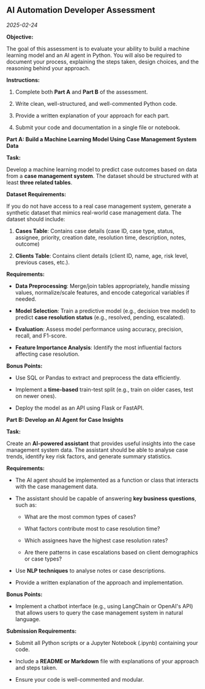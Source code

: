 
# 

# 

## AI Automation Developer  Assessment

*2025-02-24*

**Objective:**

The goal of this assessment is to evaluate your ability to build a machine learning model and an AI agent in Python. You will also be required to document your process, explaining the steps taken, design choices, and the reasoning behind your approach.

**Instructions:**

1. Complete both **Part A** and **Part B** of the assessment.

2. Write clean, well-structured, and well-commented Python code.

3. Provide a written explanation of your approach for each part.

4. Submit your code and documentation in a single file or notebook.

**Part A: Build a Machine Learning Model Using Case Management System Data**

**Task:**

Develop a machine learning model to predict case outcomes based on data from a **case management system**. The dataset should be structured with at least **three related tables**.

**Dataset Requirements:**

If you do not have access to a real case management system, generate a synthetic dataset that mimics real-world case management data. The dataset should include:

1. **Cases Table**: Contains case details (case ID, case type, status, assignee, priority, creation date, resolution time, description, notes, outcome)

2. **Clients Table**: Contains client details (client ID, name, age, risk level, previous cases, etc.).

**Requirements:**

* **Data Preprocessing**: Merge/join tables appropriately, handle missing values, normalize/scale features, and encode categorical variables if needed.

* **Model Selection**: Train a predictive model (e.g., decision tree model) to predict **case resolution status** (e.g., resolved, pending, escalated).

* **Evaluation**: Assess model performance using accuracy, precision, recall, and F1-score.

* **Feature Importance Analysis**: Identify the most influential factors affecting case resolution.

**Bonus Points:**

* Use SQL or Pandas to extract and preprocess the data efficiently.

* Implement a **time-based** train-test split (e.g., train on older cases, test on newer ones).

* Deploy the model as an API using Flask or FastAPI.

**Part B: Develop an AI Agent for Case Insights**

**Task:**

Create an **AI-powered assistant** that provides useful insights into the case management system data. The assistant should be able to analyse case trends, identify key risk factors, and generate summary statistics.

**Requirements:**

* The AI agent should be implemented as a function or class that interacts with the case management data.

* The assistant should be capable of answering **key business questions**, such as:

  * What are the most common types of cases?

  * What factors contribute most to case resolution time?

  * Which assignees have the highest case resolution rates?

  * Are there patterns in case escalations based on client demographics or case types?

* Use **NLP techniques** to analyse notes or case descriptions.

* Provide a written explanation of the approach and implementation.

**Bonus Points:**

* Implement a chatbot interface (e.g., using LangChain or OpenAI's API) that allows users to query the case management system in natural language.

**Submission Requirements:**

* Submit all Python scripts or a Jupyter Notebook (.ipynb) containing your code.

* Include a **README or Markdown** file with explanations of your approach and steps taken.

* Ensure your code is well-commented and modular.
